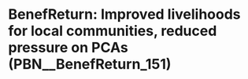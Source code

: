 # BenefReturn: __Improved livelihoods for local communities, reduced pressure on PCAs__ (PBN__BenefReturn_151)

